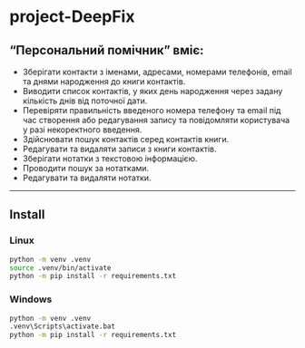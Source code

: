 # project-DeepFix

## “Персональний помічник” вміє:

- Зберігати контакти з іменами, адресами, номерами телефонів, email та днями народження до книги контактів.
- Виводити список контактів, у яких день народження через задану кількість днів від поточної дати.
- Перевіряти правильність введеного номера телефону та email під час створення або редагування запису та повідомляти користувача у разі некоректного введення.
- Здійснювати пошук контактів серед контактів книги.
- Редагувати та видаляти записи з книги контактів.
- Зберігати нотатки з текстовою інформацією.
- Проводити пошук за нотатками.
- Редагувати та видаляти нотатки.

---

## Install

### Linux

```bash
python -m venv .venv
source .venv/bin/activate
python -m pip install -r requirements.txt
```

### Windows

```bash
python -m venv .venv
.venv\Scripts\activate.bat
python -m pip install -r requirements.txt
```
